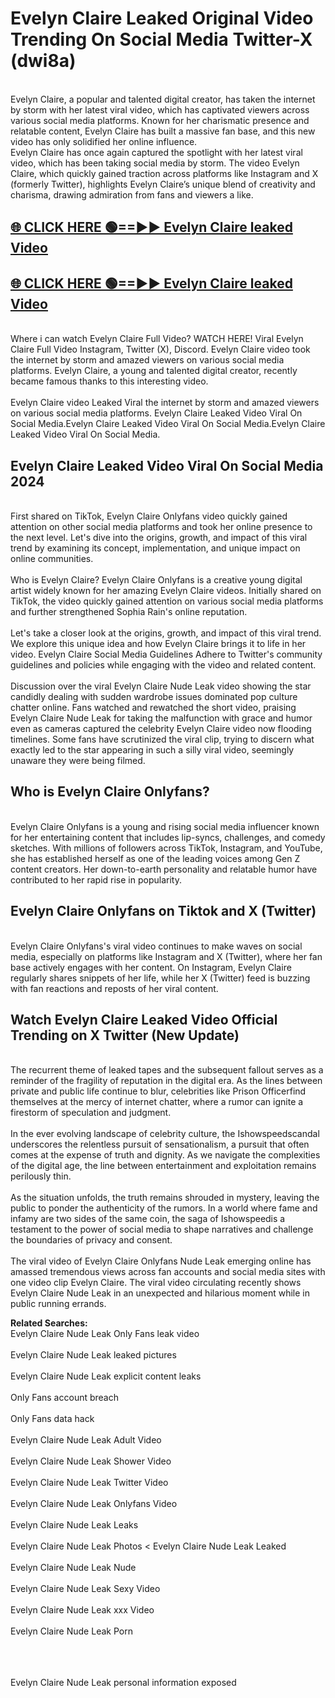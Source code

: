 # Evelyn Claire Leaked Original Video Trending On Social Media Twitter-X (dwi8a)

<br>
Evelyn Claire, a popular and talented digital creator, has taken the internet by storm with her latest viral video, which has captivated viewers across various social media platforms. Known for her charismatic presence and relatable content, Evelyn Claire has built a massive fan base, and this new video has only solidified her online influence.
<br>
Evelyn Claire has once again captured the spotlight with her latest viral video, which has been taking social media by storm. The video Evelyn Claire, which quickly gained traction across platforms like Instagram and X (formerly Twitter), highlights Evelyn Claire’s unique blend of creativity and charisma, drawing admiration from fans and viewers a like.
<br>

## [🌐 CLICK HERE 🟢==►►  Evelyn Claire leaked Video ](https://onlyclips.site?title=Evelyn_Claire&ref=git)

## [🌐 CLICK HERE 🟢==►►  Evelyn Claire leaked Video ](https://onlyclips.site?title=Evelyn_Claire&ref=git)



<br>
Where i can watch Evelyn Claire Full Video? WATCH HERE! Viral Evelyn Claire Full Video Instagram, Twitter (X), Discord. Evelyn Claire video took the internet by storm and amazed viewers on various social media platforms. Evelyn Claire, a young and talented digital creator, recently became famous thanks to this interesting video.
<br><br>
Evelyn Claire video Leaked Viral the internet by storm and amazed viewers on various social media platforms. Evelyn Claire Leaked Video Viral On Social Media.Evelyn Claire Leaked Video Viral On Social Media.Evelyn Claire Leaked Video Viral On Social Media.
<br>

<h2>Evelyn Claire Leaked Video Viral On Social Media 2024</h2>
<br>
First shared on TikTok, Evelyn Claire Onlyfans video quickly gained attention on other social media platforms and took her online presence to the next level. Let's dive into the origins, growth, and impact of this viral trend by examining its concept, implementation, and unique impact on online communities.
<br><br>
Who is Evelyn Claire? Evelyn Claire Onlyfans is a creative young digital artist widely known for her amazing Evelyn Claire videos. Initially shared on TikTok, the video quickly gained attention on various social media platforms and further strengthened Sophia Rain's online reputation.
<br><br>
Let's take a closer look at the origins, growth, and impact of this viral trend. We explore this unique idea and how Evelyn Claire brings it to life in her video. Evelyn Claire Social Media Guidelines Adhere to Twitter's community guidelines and policies while engaging with the video and related content.
<br><br>
Discussion over the viral Evelyn Claire Nude Leak video showing the star candidly dealing with sudden wardrobe issues dominated pop culture chatter online. Fans watched and rewatched the short video, praising Evelyn Claire Nude Leak for taking the malfunction with grace and humor even as cameras captured the celebrity Evelyn Claire video now flooding timelines. Some fans have scrutinized the viral clip, trying to discern what exactly led to the star appearing in such a silly viral video, seemingly unaware they were being filmed.
<br>

<h2>Who is Evelyn Claire Onlyfans?</h2>
<br>
Evelyn Claire Onlyfans is a young and rising social media influencer known for her entertaining content that includes lip-syncs, challenges, and comedy sketches. With millions of followers across TikTok, Instagram, and YouTube, she has established herself as one of the leading voices among Gen Z content creators. Her down-to-earth personality and relatable humor have contributed to her rapid rise in popularity.
<br>
<h2>Evelyn Claire Onlyfans on Tiktok and X (Twitter)</h2>
<br>
Evelyn Claire Onlyfans's viral video continues to make waves on social media, especially on platforms like Instagram and X (Twitter), where her fan base actively engages with her content. On Instagram, Evelyn Claire regularly shares snippets of her life, while her X (Twitter) feed is buzzing with fan reactions and reposts of her viral content.
<br>
<h2>Watch Evelyn Claire Leaked Video Official Trending on X Twitter (New Update)</h2>
<br>
The recurrent theme of leaked tapes and the subsequent fallout serves as a reminder of the fragility of reputation in the digital era. As the lines between private and public life continue to blur, celebrities like Prison Officerfind themselves at the mercy of internet chatter, where a rumor can ignite a firestorm of speculation and judgment.
<br><br>
In the ever evolving landscape of celebrity culture, the Ishowspeedscandal underscores the relentless pursuit of sensationalism, a pursuit that often comes at the expense of truth and dignity. As we navigate the complexities of the digital age, the line between entertainment and exploitation remains perilously thin.
<br><br>
As the situation unfolds, the truth remains shrouded in mystery, leaving the public to ponder the authenticity of the rumors. In a world where fame and infamy are two sides of the same coin, the saga of Ishowspeedis a testament to the power of social media to shape narratives and challenge the boundaries of privacy and consent.
<br><br>
The viral video of Evelyn Claire Onlyfans Nude Leak emerging online has amassed tremendous views across fan accounts and social media sites with one video clip Evelyn Claire. The viral video circulating recently shows Evelyn Claire Nude Leak in an unexpected and hilarious moment while in public running errands.
<br>

<strong>Related Searches:</strong>
<br>
Evelyn Claire Nude Leak Only Fans leak video
<br><br>
Evelyn Claire Nude Leak leaked pictures
<br><br>
Evelyn Claire Nude Leak explicit content leaks
<br><br>
Only Fans account breach
<br><br>
Only Fans data hack
<br><br>
Evelyn Claire Nude Leak Adult Video
<br><br>
Evelyn Claire Nude Leak Shower Video
<br><br>
Evelyn Claire Nude Leak Twitter Video
<br><br>
Evelyn Claire Nude Leak Onlyfans Video
<br><br>
Evelyn Claire Nude Leak Leaks
<br><br>
Evelyn Claire Nude Leak Photos
<
Evelyn Claire Nude Leak Leaked
<br><br>
Evelyn Claire Nude Leak Nude
<br><br>
Evelyn Claire Nude Leak Sexy Video
<br><br>
Evelyn Claire Nude Leak xxx Video
<br><br>
Evelyn Claire Nude Leak Porn
<br><br>

<br><br>
Evelyn Claire Nude Leak personal information exposed